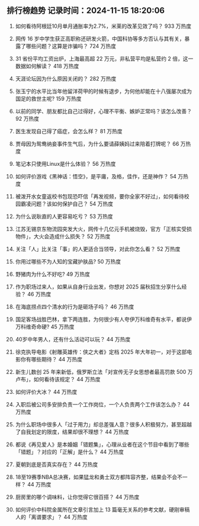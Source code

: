 
## 排行榜趋势 记录时间：2024-11-15 18:20:06
  
  1. 如何看待阿根廷10月单月通胀率为2.7%，米莱的改革见效了吗？ 933 万热度
    
  2. 网传 16 岁中学生获正高职称还研发火箭，中国科协等多方否认与其有关，暴露了哪些问题？这算是诈骗吗？ 724 万热度
    
  3. 31 省份平均工资出炉，上海最高超 22 万元，非私营平均是私营约 2 倍，这一数据如何解读？ 418 万热度
    
  4. 天涯论坛因为什么原因关闭的？ 282 万热度
    
  5. 张玉宁的水平比当年他留洋荷甲的时候有退步，为何他却能在十八强屡次成为国足的救世主呢? 159 万热度
    
  6. 以前的同学、朋友都比自己过得好，心理不平衡、嫉妒正常吗？该怎么改善？ 92 万热度
    
  7. 医生发现自己得了癌症，会怎么样？ 81 万热度
    
  8. 贾母因为鸳鸯纳妾事件生气后，为什么要请薛姨妈过来陪着打牌呢？ 66 万热度
    
  9. 笔记本只使用Linux是什么体验？ 56 万热度
    
  10. 如何评价游戏《黑神话：悟空》，是平庸，及格，佳作，还是神作？ 54 万热度
    
  11. 被泼开水女童返校书包现恐吓信「再发视频，要你全家不好过」，如何看待校园霸凌问题？该如何保护自己？ 54 万热度
    
  12. 为什么说耿直的人更容易吃亏？ 53 万热度
    
  13. 江苏无锡京东物流园突发大火，网传十几亿元手机被烧毁，官方「正核实受损物件」，大火会造成什么损失？ 52 万热度
    
  14. 关注「人」比关注「事」的人更适合当领导，对此你怎么看？ 52 万热度
    
  15. 你用过哪些不为人知的宝藏护肤品? 50 万热度
    
  16. 野猪肉为什么不好吃? 49 万热度
    
  17. 作为职场过来人，如果从自身行业出发，你想对 2025 届秋招生分享什么经验？ 46 万热度
    
  18. 在海底捞点四个清水的行为是砸场子吗？ 46 万热度
    
  19. 国足客场战胜巴林，拿下两连胜，为何很少有人夸伊万科维奇有水平，都说伊万科维奇命硬? 45 万热度
    
  20. 40岁中年男人，还有什么活动可以玩？ 44 万热度
    
  21. 徐克执导电影《射雕英雄传：侠之大者》定档 2025 年大年初一，对于这部电影你有哪些期待？ 44 万热度
    
  22. 新生儿数创 25 年来新低，俄罗斯立法「对宣传无子女思想者最高罚款 500 万卢布」，如何看待该规定？ 44 万热度
    
  23. 如何评价大冰？ 44 万热度
    
  24. 入职后被公司多安排负责一个工作岗位，一个人负责两个工作该怎么办？ 44 万热度
    
  25. 为什么职场中很多人「过于用力」却总差强人意？很多人积极努力，甚至超越了自我划定的限度，结果却很不理想？ 44 万热度
    
  26. 都说《再见爱人》是本婚姻「错题集」，心理从业者在这个节目中看到了哪些「错题」？对应的「正解」是什么？ 44 万热度
    
  27. 夏朝到底是否真实存在？ 44 万热度
    
  28. 18至19赛季NBA总决赛，如果猛龙和勇士双方都阵容齐整，结果会不会不一样？ 44 万热度
    
  29. 厨房里的哪个调味料，让你觉得它很百搭？ 44 万热度
    
  30. 如何评价中科院金属所在文章引言加上 13 篇毫无关系的参考文献，硬刚审稿人的「离谱要求」？ 44 万热度
    